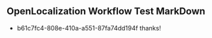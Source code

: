 ## OpenLocalization Workflow Test MarkDown
* b61c7fc4-808e-410a-a551-87fa74dd194f 
thanks!<!--HONumber=Mar16_HO4-->
